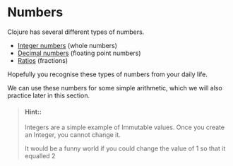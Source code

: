 # Numbers

Clojure has several different types of numbers.

* [Integer numbers](integers.html) (whole numbers)
* [Decimal numbers](decimals.html) (floating point numbers)
* [Ratios](ratios.html) (fractions)

Hopefully you recognise these types of numbers from your daily life.

We can use these numbers for some simple arithmetic, which we will also practice later in this section.


> #### Hint::
> Integers are a simple example of Immutable values.  Once you create an Integer, you cannot change it.
>
> It would be a funny world if you could change the value of 1 so that it equalled 2
